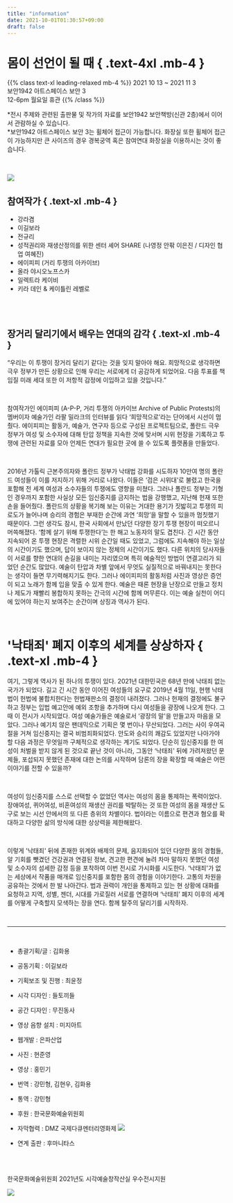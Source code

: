 ```yaml
---
title: "information"
date: 2021-10-01T01:30:57+09:00
draft: false
---
```


# 몸이 선언이 될 때 { .text-4xl .mb-4 }

{{% class text-xl leading-relaxed mb-4 %}}
2021 10 13 ~ 2021 11 3
<br/>
보안1942 아트스페이스 보안 3
<br/>
12-6pm 월요일 휴관
{{% /class %}}

*전시 주제와 관련된 출판물 및 작가의 자료를 보안1942 보안책방(신관 2층)에서 이어서 관람하실 수 있습니다. <br/>
*보안1942 아트스페이스 보안 3는 휠체어 접근이 가능합니다. 화장실 또한 휠체어 접근이 가능하지만 큰 사이즈의 경우 경복궁역 혹은 참여연대 화장실을 이용하시는 것이 좋습니다.

<br/>
<br/>

<img src="/ko/images/map.png"> 

<br/>

## 참여작가 { .text-xl .mb-4 }

 - 강라겸
 - 이길보라
 - 전규리
 - 성적권리와 재생산정의를 위한 센터 셰어 SHARE (나영정 안팎 이은진 / 디자인 협업 여혜진)
 - 에이피피 (거리 투쟁의 아카이브)
 - 올라 야시오노프스카
 - 일렉트라 케이비
 - 키라 데인 & 케이틀린 레벨로

<br/>
<br/>

## 장거리 달리기에서 배우는 연대의 감각 { .text-xl .mb-4 }

“우리는 이 투쟁이 장거리 달리기 같다는 것을 잊지 말아야 해요. 희망적으로 생각하면 극우 정부가 만든 상황으로 인해 우리는 서로에게 더 공감하게 되었어요. 다음 투표를 책임질 미래 세대 또한 이 저항적 감정에 이입하고 있을 것입니다.”

<br/>

참여작가인 에이피피 (A-P-P, 거리 투쟁의 아카이브 Archive of Public Protests)의 멤버이자 예술가인 라팔 밀라크의 인터뷰를 읽다 ‘희망적으로’라는 단어에서 시선이 멈췄다. 에이피피는 활동가, 예술가, 연구자 등으로 구성된 프로젝트팀으로, 폴란드 극우 정부가 여성 및 소수자에 대해 탄압 정책을 지속한 것에 맞서며 시위 현장을 기록하고 투쟁에 관련된 자료를 모아 언제든 연대가 필요한 곳에 쓸 수 있도록 플랫폼을 만들었다.

<br/>

2016년 가톨릭 근본주의자와 폴란드 정부가 낙태법 강화를 시도하자 10만여 명의 폴란드 여성들이 이를 저지하기 위해 거리로 나왔다. 이들은 ‘검은 시위대'로 불렸고 한국을 포함해 전 세계 여성과 소수자들의 투쟁에도 영향을 미쳤다. 그러나 폴란드 정부는 기형인 경우까지 포함한 사실상 모든 임신중지를 금지하는 법을 강행했고, 지난해 헌재 또한 손을 들어줬다. 폴란드의 상황을 복기해 보는 이유는 거대한 용기가 짓밟히고 투쟁의 피로도가 늘어나며 승리의 경험은 부재한 순간에 과연 ‘희망’을 말할 수 있을까 멈칫했기 때문이다. 그런 생각도 잠시, 한국 사회에서 만났던 다양한 장기 투쟁 현장이 떠오르니 머쓱해졌다. ‘함께 살기 위해 투쟁한다’는 한 해고 노동자의 말도 겹친다. 긴 시간 동안 지속되어 온 투쟁 현장은 격렬한 시위 순간일 때도 있었고, 그럼에도 지속해야 하는 일상의 시간이기도 했으며, 답이 보이지 않는 정체의 시간이기도 했다. 다른 위치의 당사자들이 서로를 향한 연대의 손길을 내미는 자리였으며 특히 예술적인 방법이 연결고리가 되었던 순간도 많았다.  예술이 탄압과 차별 앞에서 무엇도 실질적으로 바꿔내지는 못한다는 생각이 들면 무기력해지기도 한다. 그러나 에이피피의 활동처럼 사진과 영상은 증언이 되고 노래가 함께 입을 맞출 수 있게 한다. 예술은 때론 현장을 난장으로 만들고 정치나 제도가 재빨리 봉합하지 못하는 간극의 시간에 함께 머무른다. 이는 예술 실천이 어디에 있어야 하는지 보여주는 순간이며 상징과 역사가 된다.

<br/>

# '낙태죄' 폐지 이후의 세계를 상상하자  { .text-xl .mb-4 }

여기, 그렇게 역사가 된 하나의 투쟁이 있다. 2021년 대한민국은 68년 만에 낙태죄 없는 국가가 되었다. 길고 긴 시간 동안 이어진 여성들의 요구로 2019년 4월 11일, 현행 낙태법이 헌법에 불합치한다는 헌법재판소의 결정이 내려졌다. 그러나 헌재의 결정에도 불구하고 정부는 입법 예고안에 예외 조항을 추가하며 다시 여성들을 광장에 나오게 한다. 그때 이 전시가 시작되었다. 여성 예술가들은 예술로서 ‘광장의 말'을 만들고자 마음을 모았다. 그러나 예기치 않은 팬데믹으로 기획은 몇 번이나 무산되었다. 그러는 사이 우여곡절을 거쳐 임신중지는 결국 비범죄화되었다. 안도와 승리의 쾌감도 있었지만 나아가야 할 다음 과정은 무엇일까 구체적으로 생각하는 계기도 되었다. 단순히 임신중지를 한 여성이 처벌을 받지 않게 된 것으로 끝난 것이 아니라, 그동안 ‘낙태죄' 뒤에 가려져왔던 문제들, 포섭되지 못했던 존재에 대한 논의를 시작하며 담론의 장을 확장할 때 예술은 어떤 이야기를 전할 수 있을까?

<br/>

여성이 임신중지를 스스로 선택할 수 없었던 역사는 여성의 몸을 통제하는 폭력이었다. 장애여성, 퀴어여성, 비혼여성의 재생산 권리를 박탈하는 것 또한 여성의 몸을 재생산 도구로 보는 시선 안에서의 또 다른 층위의 차별이다. 법이라는 이름으로 편견과 혐오를 확대하고 다양한 삶의 방식에 대한 상상력을 제한해왔다.

<br/>

이렇게 '낙태죄' 뒤에 존재한 위계와 배제의 문제, 음지화되어 있던 다양한 몸의 경험들, 알 기회를 뺏겼던 건강권과 연결된 정보, 견고한 편견에 눌려 차마 말하지 못했던 여성 및 소수자의 섬세한 감정 등을 포착하여 이번 전시로 가시화를 시도한다. ‘낙태죄'가 없는 세상에서 작품을 매개로 임신중지를 포함한 몸의 경험을 이야기한다. 고통의 차원을 공유하는 것에서 한 발 나아간다. 법과 권력이 개인을 통제하고 있는 현 상황에 대화를 요청하고 지역, 성별, 젠더, 시대를 가로질러 서로를 연결하며 ‘낙태죄’ 폐지 이후의 세계를 어떻게 구축할지 모색하는 장을 연다. 함께 탈주의 달리기를 시작하자.

<br/>

----
<br/>

 - 총괄기획/글 : 김화용
 - 공동기획 : 이길보라

 - 기획보조 및 진행 : 최윤정
 - 시각 디자인 : 들토끼들
 - 공간 디자인 : 무진동사

 - 영상 음향 설치 : 미지아트
 - 웹개발 : 은파산업
 - 사진 : 현준영
 - 영상 : 홍민기
 - 번역 : 강민형, 김현우, 김화용
 - 통역 : 강민형

 - 후원 : 한국문화예술위원회
 - 자막협력 : DMZ 국제다큐멘터리영화제
   <img class="ml-16 h-10" src="/images/dmzdocs.png"> 
 - 연계 출판 : 후마니타스

<br/>
<br/>

한국문화예술위원회 2021년도 시각예술창작산실 우수전시지원

<img class="h-16" src="/images/arko.png">
